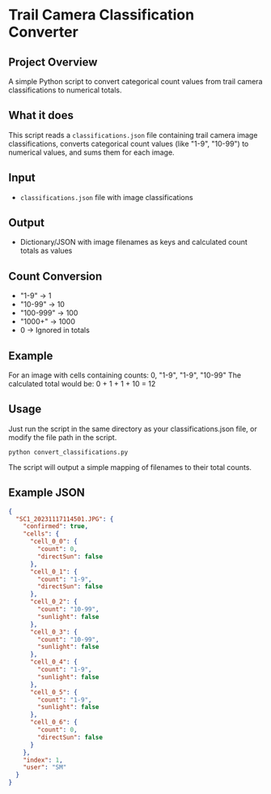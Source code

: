 # Trail Camera Classification Converter

## Project Overview
A simple Python script to convert categorical count values from trail camera classifications to numerical totals.

## What it does
This script reads a `classifications.json` file containing trail camera image classifications, converts categorical count values (like "1-9", "10-99") to numerical values, and sums them for each image.

## Input
- `classifications.json` file with image classifications

## Output
- Dictionary/JSON with image filenames as keys and calculated count totals as values

## Count Conversion
- "1-9" → 1
- "10-99" → 10
- "100-999" → 100
- "1000+" → 1000
- 0 → Ignored in totals

## Example
For an image with cells containing counts: 0, "1-9", "1-9", "10-99"
The calculated total would be: 0 + 1 + 1 + 10 = 12

## Usage
Just run the script in the same directory as your classifications.json file, or modify the file path in the script.

```
python convert_classifications.py
```

The script will output a simple mapping of filenames to their total counts.


## Example JSON

```json
{
  "SC1_20231117114501.JPG": {
    "confirmed": true,
    "cells": {
      "cell_0_0": {
        "count": 0,
        "directSun": false
      },
      "cell_0_1": {
        "count": "1-9",
        "directSun": false
      },
      "cell_0_2": {
        "count": "10-99",
        "sunlight": false
      },
      "cell_0_3": {
        "count": "10-99",
        "sunlight": false
      },
      "cell_0_4": {
        "count": "1-9",
        "sunlight": false
      },
      "cell_0_5": {
        "count": "1-9",
        "sunlight": false
      },
      "cell_0_6": {
        "count": 0,
        "directSun": false
      }
    },
    "index": 1,
    "user": "SM"
  }
}
```